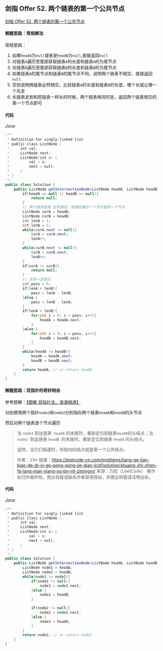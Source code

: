 ## 剑指 Offer 52. 两个链表的第一个公共节点

[剑指 Offer 52. 两个链表的第一个公共节点](https://leetcode-cn.com/problems/liang-ge-lian-biao-de-di-yi-ge-gong-gong-jie-dian-lcof/)

#### 解题思路：常规解法

常规思路：

1. 如果`headA`为`null`或者是`headB`为`null`,直接返回`null`
2. 对链表`A`遍历至尾部获取链表`A`的长度和链表`A`的为尾节点
3. 对链表`B`遍历至尾部获取链表`B`的长度和链表`B`的为尾节点
4. 如果链表`A`的尾节点和链表`B`的尾节点不同，说明两个链表不相交，直接返回`null`
5. 否则说明两链表必然相交，比较链表`A`的长度和链表`B`的长度，哪个长就让哪一个先走
6. 长链表走到和短链表一样长的时候，两个链表再同时走，返回两个链表相交的第一个节点即可

#### 代码

*Java*

```java
/**
 * Definition for singly-linked list.
 * public class ListNode {
 *     int val;
 *     ListNode next;
 *     ListNode(int x) {
 *         val = x;
 *         next = null;
 *     }
 * }
 */
public class Solution {
    public ListNode getIntersectionNode(ListNode headA, ListNode headB) {
        if(headA == null || headB == null){
            return null;
        }
        // 两个相交链表 必然满足：链表的最后一个节点是同一个节点
        ListNode curA = headA;
        ListNode curB = headB;
        int lenA = 1;
        int lenB = 1;
        while(curA.next != null){
            curA = curA.next;
            lenA++;
        }
        while(curB.next != null){
            curB = curB.next;
            lenB++;
        }
        if(curA != curB){
            return null;
        }
        // 否则一定相交
        int pass = 0;
        if(lenA > lenB){
            pass = lenA - lenB;
        }else {
            pass = lenB - lenA;
        }
        if(lenA > lenB){
            for(int i = 0; i < pass; i++){
                headA = headA.next;
            }
        }else {
            for(int i = 0; i < pass; i++){
                headB = headB.next;
            }
        }
        while(headA != headB){
            headA = headA.next;
            headB = headB.next;
        }
        return headA; // or return headB
    }
}
```

#### 解题思路：双指针的奇妙相会

参考题解：[【图解 双指针法，浪漫相遇】](https://leetcode-cn.com/problems/liang-ge-lian-biao-de-di-yi-ge-gong-gong-jie-dian-lcof/solution/shuang-zhi-zhen-fa-lang-man-xiang-yu-by-ml-zimingm/)

分别使用两个指针`node1`和`node2`分别指向两个链表`headA`和`headB`的头节点

然后对两个链表逐个节点遍历

> 当 `node1` 到达链表` headA` 的末尾时，重新定位到链表` headB `的头结点；当 `node2 `到达链表 `headB `的末尾时，重新定位到链表 `headA` 的头结点。
>
> 这样，当它们相遇时，所指向的结点就是第一个公共结点。
>
> 作者：z1m
> 链接：https://leetcode-cn.com/problems/liang-ge-lian-biao-de-di-yi-ge-gong-gong-jie-dian-lcof/solution/shuang-zhi-zhen-fa-lang-man-xiang-yu-by-ml-zimingm/
> 来源：力扣（LeetCode）
> 著作权归作者所有。商业转载请联系作者获得授权，非商业转载请注明出处。

#### 代码

*Java*

```java
/**
 * Definition for singly-linked list.
 * public class ListNode {
 *     int val;
 *     ListNode next;
 *     ListNode(int x) {
 *         val = x;
 *         next = null;
 *     }
 * }
 */
public class Solution {
    public ListNode getIntersectionNode(ListNode headA, ListNode headB) {
        ListNode node1 = headA;
        ListNode node2 = headB;
        while(node1 != node2){
            if(node1 != null){
                node1 = node1.next;
            }else {
                node1 = headB;
            }

            if(node2 != null){
                node2 = node2.next;
            }else {
                node2 = headA;
            }
        }
        return node1; // or return node2
    }
}
```

